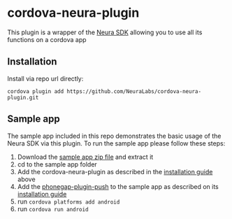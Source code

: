 # cordova-neura-plugin

This plugin is a wrapper of the <a href="https://dev.theneura.com/">Neura SDK</a> allowing you to use all its functions on a cordova app

## Installation

Install via repo url directly:

    cordova plugin add https://github.com/NeuraLabs/cordova-neura-plugin.git
    
## Sample app

The sample app included in this repo demonstrates the basic usage of the Neura SDK via this plugin.
To run the sample app please follow these steps:
    
1. Download the <a href="https://github.com/NeuraLabs/cordova-neura-plugin/blob/master/NeuraSampleCordova.zip">sample app zip file</a> and extract it
2. cd to the sample app folder
3. Add the cordova-neura-plugin as described in the <a href="https://github.com/NeuraLabs/cordova-neura-plugin/blob/master/README.md#installation">installation guide</a> above
4. Add the <a href="https://github.com/phonegap/phonegap-plugin-push">phonegap-plugin-push</a> to the sample app as described on its <a href="https://github.com/phonegap/phonegap-plugin-push/blob/master/docs/INSTALLATION.md">installation guide</a>
5. run `cordova platforms add android`
6. run `cordova run android`
